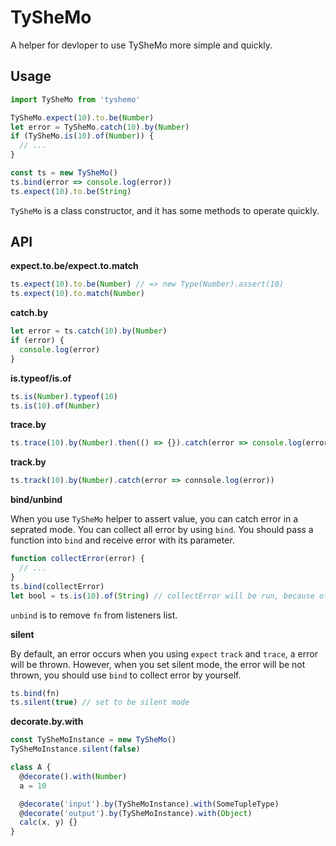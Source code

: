 # TySheMo

A helper for devloper to use TySheMo more simple and quickly.

## Usage

```js
import TySheMo from 'tyshemo'

TySheMo.expect(10).to.be(Number)
let error = TySheMo.catch(10).by(Number)
if (TySheMo.is(10).of(Number)) {
  // ...
}

const ts = new TySheMo()
ts.bind(error => console.log(error))
ts.expect(10).to.be(String)
```

`TySheMo` is a class constructor, and it has some methods to operate quickly.

## API

**expect.to.be/expect.to.match**

```js
ts.expect(10).to.be(Number) // => new Type(Number).assert(10)
ts.expect(10).to.match(Number)
```

**catch.by**

```js
let error = ts.catch(10).by(Number)
if (error) {
  console.log(error)
}
```

**is.typeof/is.of**

```js
ts.is(Number).typeof(10)
ts.is(10).of(Number)
```

**trace.by**

```js
ts.trace(10).by(Number).then(() => {}).catch(error => console.log(error))
```

**track.by**

```js
ts.track(10).by(Number).catch(error => connsole.log(error))
```

**bind/unbind**

When you use `TySheMo` helper to assert value, you can catch error in a seprated mode.
You can collect all error by using `bind`.
You should pass a function into `bind` and receive error with its parameter.

```js
function collectError(error) {
  // ...
}
ts.bind(collectError)
let bool = ts.is(10).of(String) // collectError will be run, because of checking fail
```

`unbind` is to remove `fn` from listeners list.

**silent**

By default, an error occurs when you using `expect` `track` and `trace`, a error will be thrown. However, when you set silent mode, the error will be not thrown, you should use `bind` to collect error by yourself.

```js
ts.bind(fn)
ts.silent(true) // set to be silent mode
```

**decorate.by.with**

```js
const TySheMoInstance = new TySheMo()
TySheMoInstance.silent(false)

class A {
  @decorate().with(Number)
  a = 10

  @decorate('input').by(TySheMoInstance).with(SomeTupleType)
  @decorate('output').by(TySheMoInstance).with(Object)
  calc(x, y) {}
}
```

